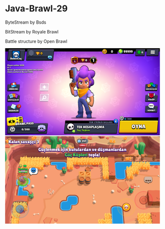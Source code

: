 # Java-Brawl-29

ByteStream by Bsds

BitStream by Royale Brawl

Battle structure by Open Brawl 

![Alt text](Screenshot_2023.05.20_23.40.59.766.png)
![Alt text](Screenshot_2023.05.20_23.41.25.577.png)
